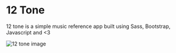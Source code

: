 # 12 Tone

12 tone is a simple music reference app built using Sass, Bootstrap, Javascript and <3

![12 tone image](http://i.imgur.com/fj7Ijla.png)
